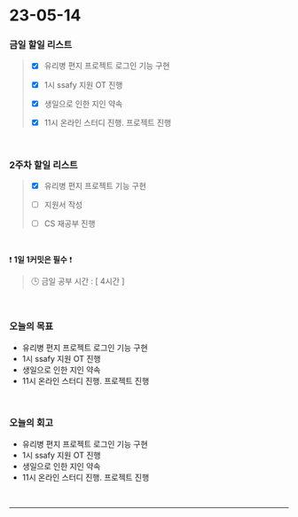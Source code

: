 # 23-05-14
### 금일 할일 리스트
> - [x]  유리병 편지 프로젝트 로그인 기능 구현
>
> - [x]  1시 ssafy 지원 OT 진행
>
> - [x]  생일으로 인한 지인 약속
>
> - [x]  11시 온라인 스터디 진행. 프로젝트 진행


<br/>

### 2주차 할일 리스트  
> - [x]  유리병 편지 프로젝트 기능 구현
>
> - [ ]  지원서 작성
>
> - [ ]  CS 재공부 진행

<br/>

❗ **1일 1커밋은 필수** ❗
> 🕒 금일 공부 시간 : [ 4시간 ]
  
<br/>

### 오늘의 목표
- 유리병 편지 프로젝트 로그인 기능 구현
- 1시 ssafy 지원 OT 진행
- 생일으로 인한 지인 약속
- 11시 온라인 스터디 진행. 프로젝트 진행

<br>

### 오늘의 회고
- 유리병 편지 프로젝트 로그인 기능 구현
- 1시 ssafy 지원 OT 진행
- 생일으로 인한 지인 약속
- 11시 온라인 스터디 진행. 프로젝트 진행

<br/>

------------  
